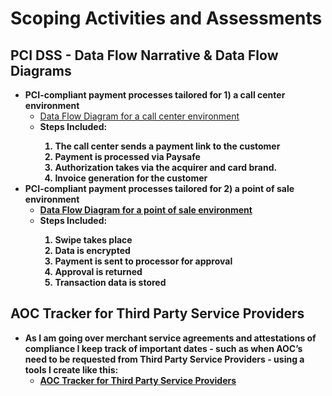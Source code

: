 <h1>Scoping Activities and Assessments</a> <a </a></h1>

<h2>PCI DSS - Data Flow Narrative & Data Flow Diagrams</h2>
  
- <b>PCI-compliant payment processes tailored for 1) a call center environment</b>
    - [Data Flow Diagram for a call center environment](https://drive.google.com/file/d/1g78Kox5zkEI-atNEWhHVHtb1gIjnOZ4I/view?usp=sharing)
    - <b>Steps Included: 
         1. The call center sends a payment link to the customer
         2. Payment is processed via Paysafe
         3. Authorization takes via the acquirer and card brand.
         4. Invoice generation for the customer
- <b>PCI-compliant payment processes tailored for 2) a point of sale environment</b>
    - [Data Flow Diagram for a point of sale environment](https://drive.google.com/file/d/1ud7V6aFNyd1fWb7BrId-qn636vGv3z-J/view?usp=sharing)
    - <b>Steps Included: 
         1. Swipe takes place
         2. Data is encrypted
         3. Payment is sent to processor for approval
         4. Approval is returned
         5. Transaction data is stored

<h2>AOC Tracker for Third Party Service Providers</h2>

- <b>As I am going over merchant service agreements and attestations of compliance I keep track of important dates - such as when AOC’s need to be requested from Third Party Service Providers -  using a  tools I create like this: </b>
    - [AOC Tracker for Third Party Service Providers](https://docs.google.com/spreadsheets/d/1KdL5iSKDRnMt-L_g_-uluQUZCUwQbacE/edit?usp=sharing&ouid=106106570101579448769&rtpof=true&sd=true)
